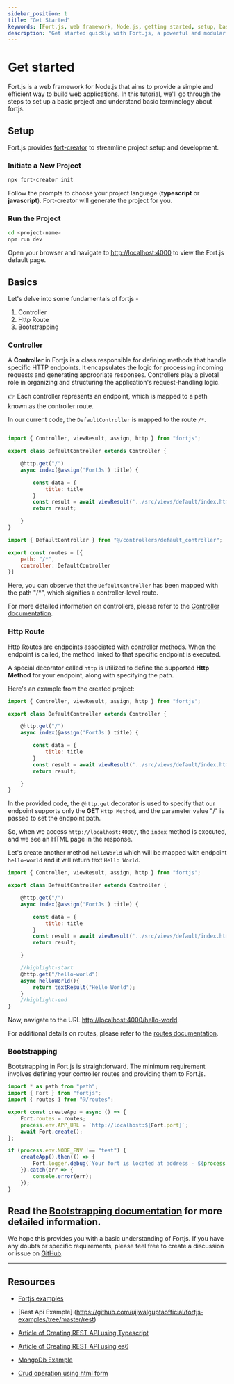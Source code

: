 ```yaml
---
sidebar_position: 1
title: "Get Started"
keywords: [Fort.js, web framework, Node.js, getting started, setup, basics, web development, JavaScript, TypeScript, server-side, MVC architecture, RESTful APIs, modular code, controllers, routes, components, dependency injection, shields, guards, documentation]
description: "Get started quickly with Fort.js, a powerful and modular web framework for Node.js. Follow this comprehensive guide to set up your project, understand the basics, and explore essential features for building robust web applications."
---
```


# Get started

Fort.js is a web framework for Node.js that aims to provide a simple and efficient way to build web applications. In this tutorial, we'll go through the steps to set up a basic project and understand basic terminology about fortjs.

## Setup

Fort.js provides [fort-creator](https://github.com/ujjwalguptaofficial/fort-creator) to streamline project setup and development.

### Initiate a New Project

```bash
npx fort-creator init
```

Follow the prompts to choose your project language (**typescript** or **javascript**). Fort-creator will generate the project for you.

### Run the Project

```bash
cd <project-name>
npm run dev
```

Open your browser and navigate to [http://localhost:4000](http://localhost:4000) to view the Fort.js default page.


## Basics

Let's delve into some fundamentals of fortjs -

1. Controller
2. Http Route
3. Bootstrapping

### Controller

A **Controller** in Fortjs is a class responsible for defining methods that handle specific HTTP endpoints. It encapsulates the logic for processing incoming requests and generating appropriate responses. Controllers play a pivotal role in organizing and structuring the application's request-handling logic.

👉 Each controller represents an endpoint, which is mapped to a path known as the controller route.

In our current code, the `DefaultController` is mapped to the route `/*`.


```js title="src/controllers/default_controller"

import { Controller, viewResult, assign, http } from "fortjs";

export class DefaultController extends Controller {

    @http.get("/")
    async index(@assign('FortJs') title) {

        const data = {
            title: title
        }
        const result = await viewResult('../src/views/default/index.html', data);
        return result;

    }
}
```

```js title=src/routes
import { DefaultController } from "@/controllers/default_controller";

export const routes = [{
    path: "/*",
    controller: DefaultController
}]
```

Here, you can observe that the `DefaultController` has been mapped with the path "/*", which signifies a controller-level route.

For more detailed information on controllers, please refer to the [Controller documentation](./controller.md).

### Http Route

Http Routes are endpoints associated with controller methods. When the endpoint is called, the method linked to that specific endpoint is executed.

A special decorator called `http` is utilized to define the supported **Http Method** for your endpoint, along with specifying the path.

Here's an example from the created project:

```js title="src/controllers/default_controller"
import { Controller, viewResult, assign, http } from "fortjs";

export class DefaultController extends Controller {

    @http.get("/")
    async index(@assign('FortJs') title) {

        const data = {
            title: title
        }
        const result = await viewResult('../src/views/default/index.html', data);
        return result;

    }
}
```

In the provided code, the `@http.get` decorator is used to specify that our endpoint supports only the **GET** `Http Method`, and the parameter value "/" is passed to set the endpoint path.

So, when we access `http://localhost:4000/`, the `index` method is executed, and we see an HTML page in the response.

Let's create another method `helloWorld` which will be mapped with endpoint `hello-world` and it will return text `Hello World`.

```js title="src/controllers/default_controller"
import { Controller, viewResult, assign, http } from "fortjs";

export class DefaultController extends Controller {

    @http.get("/")
    async index(@assign('FortJs') title) {

        const data = {
            title: title
        }
        const result = await viewResult('../src/views/default/index.html', data);
        return result;

    }

    //highlight-start
    @http.get("/hello-world")
    async helloWorld(){
        return textResult("Hello World");
    }
    //highlight-end
}
```

Now, navigate to the URL [http://localhost:4000/hello-world](http://localhost:4000/hello-world).

For additional details on routes, please refer to the [routes documentation](./route.md).

### Bootstrapping

Bootstrapping in Fort.js is straightforward. The minimum requirement involves defining your controller routes and providing them to Fort.js.

```js title="src/index"
import * as path from "path";
import { Fort } from "fortjs";
import { routes } from "@/routes";

export const createApp = async () => {
    Fort.routes = routes;
    process.env.APP_URL = `http://localhost:${Fort.port}`;
    await Fort.create();
};

if (process.env.NODE_ENV !== "test") {
    createApp().then(() => {
        Fort.logger.debug(`Your fort is located at address - ${process.env.APP_URL}`);
    }).catch(err => {
        console.error(err);
    });
}

```

Read the [Bootstrapping documentation](/docs/setup.md) for more detailed information.
---

We hope this provides you with a basic understanding of Fortjs. If you have any doubts or specific requirements, please feel free to create a discussion or issue on [GitHub](https://github.com/ujjwalguptaofficial/fortjs).

-----

## Resources

* [Fortjs examples](https://github.com/ujjwalguptaofficial/fortjs-examples)

* [Rest Api Example] (https://github.com/ujjwalguptaofficial/fortjs-examples/tree/master/rest)

* [Article of Creating REST API using Typescript](https://medium.com/fortjs/rest-api-using-typescript-94004d9ae5e6)

* [Article of Creating REST API using es6](https://medium.com/fortjs/rest-api-in-nodejs-using-es6-227765440b2b)

* [MongoDb Example](https://github.com/ujjwalguptaofficial/fortjs-examples/tree/master/mongodb)

* [Crud operation using html form](https://github.com/ujjwalguptaofficial/fortjs-examples/tree/master/crud)
